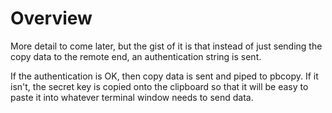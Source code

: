 # Overview #

More detail to come later, but the gist of it is that instead of just sending
the copy data to the remote end, an authentication string is sent.

If the authentication is OK, then copy data is sent and piped to pbcopy.  If it
isn't, the secret key is copied onto the clipboard so that it will be easy to
paste it into whatever terminal window needs to send data.
